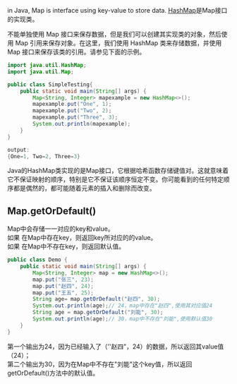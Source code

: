 in Java, Map is interface using key-value to store data. [HashMap](https://github.com/quinlan9/java/blob/main/HashMap.md)是Map接口的实现类。

不能单独使用 Map 接口来保存数据，但是我们可以创建其实现类的对象，然后使用 Map 引用来保存对象。在这里，我们使用 HashMap 类来存储数据，并使用 Map 接口来保存该类的引用。请参见下面的示例。

```java
import java.util.HashMap;
import java.util.Map;

public class SimpleTesting{
    public static void main(String[] args) {
        Map<String, Integer> mapexample = new HashMap<>();
        mapexample.put("One", 1);
        mapexample.put("Two", 2);
        mapexample.put("Three", 3);
        System.out.println(mapexample);
    }
}

output:
{One=1, Two=2, Three=3}
```
Java的HashMap类实现的是Map接口，它根据哈希函数存储键值对。这就意味着它不保证映射的顺序，特别是它不保证该顺序恒定不变。你可能看到的任何特定顺序都是偶然的，都可能随着元素的插入和删除而改变。

## Map.getOrDefault()
Map中会存储一一对应的key和value。  
如果 在Map中存在key，则返回key所对应的的value。  
如果 在Map中不存在key，则返回默认值。  
```java
public class Demo {
    public static void main(String[] args) {
        Map<String, Integer> map = new HashMap<>();
        map.put("张三", 23);
        map.put("赵四", 24);
        map.put("王五", 25);
        String age= map.getOrDefault("赵四", 30);
        System.out.println(age);// 24，map中存在"赵四",使用其对应值24
        String age = map.getOrDefault("刘能", 30);
        System.out.println(age);// 30，map中不存在"刘能",使用默认值30
    }
}
```
第一个输出为24，因为已经输入了（’'赵四"，24）的数据，所以返回其value值（24）；  
第二个输出为30，因为在Map中不存在"刘能"这个key值，所以返回getOrDefault()方法中的默认值。
